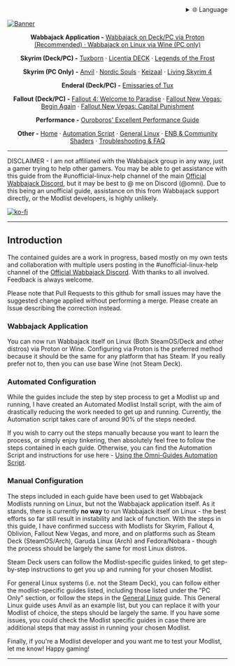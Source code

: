 
<div align="right">
  <details>
    <summary >🌐 Language</summary>
    <div>
      <div align="center">
        <a href="https://openaitx.github.io/view.html?user=Omni-guides&project=Wabbajack-Modlist-Linux&lang=en">English</a>
        | <a href="https://openaitx.github.io/view.html?user=Omni-guides&project=Wabbajack-Modlist-Linux&lang=zh-CN">简体中文</a>
        | <a href="https://openaitx.github.io/view.html?user=Omni-guides&project=Wabbajack-Modlist-Linux&lang=zh-TW">繁體中文</a>
        | <a href="https://openaitx.github.io/view.html?user=Omni-guides&project=Wabbajack-Modlist-Linux&lang=ja">日本語</a>
        | <a href="https://openaitx.github.io/view.html?user=Omni-guides&project=Wabbajack-Modlist-Linux&lang=ko">한국어</a>
        | <a href="https://openaitx.github.io/view.html?user=Omni-guides&project=Wabbajack-Modlist-Linux&lang=hi">हिन्दी</a>
        | <a href="https://openaitx.github.io/view.html?user=Omni-guides&project=Wabbajack-Modlist-Linux&lang=th">ไทย</a>
        | <a href="https://openaitx.github.io/view.html?user=Omni-guides&project=Wabbajack-Modlist-Linux&lang=fr">Français</a>
        | <a href="https://openaitx.github.io/view.html?user=Omni-guides&project=Wabbajack-Modlist-Linux&lang=de">Deutsch</a>
        | <a href="https://openaitx.github.io/view.html?user=Omni-guides&project=Wabbajack-Modlist-Linux&lang=es">Español</a>
        | <a href="https://openaitx.github.io/view.html?user=Omni-guides&project=Wabbajack-Modlist-Linux&lang=it">Italiano</a>
        | <a href="https://openaitx.github.io/view.html?user=Omni-guides&project=Wabbajack-Modlist-Linux&lang=ru">Русский</a>
        | <a href="https://openaitx.github.io/view.html?user=Omni-guides&project=Wabbajack-Modlist-Linux&lang=pt">Português</a>
        | <a href="https://openaitx.github.io/view.html?user=Omni-guides&project=Wabbajack-Modlist-Linux&lang=nl">Nederlands</a>
        | <a href="https://openaitx.github.io/view.html?user=Omni-guides&project=Wabbajack-Modlist-Linux&lang=pl">Polski</a>
        | <a href="https://openaitx.github.io/view.html?user=Omni-guides&project=Wabbajack-Modlist-Linux&lang=ar">العربية</a>
        | <a href="https://openaitx.github.io/view.html?user=Omni-guides&project=Wabbajack-Modlist-Linux&lang=fa">فارسی</a>
        | <a href="https://openaitx.github.io/view.html?user=Omni-guides&project=Wabbajack-Modlist-Linux&lang=tr">Türkçe</a>
        | <a href="https://openaitx.github.io/view.html?user=Omni-guides&project=Wabbajack-Modlist-Linux&lang=vi">Tiếng Việt</a>
        | <a href="https://openaitx.github.io/view.html?user=Omni-guides&project=Wabbajack-Modlist-Linux&lang=id">Bahasa Indonesia</a>
        | <a href="https://openaitx.github.io/view.html?user=Omni-guides&project=Wabbajack-Modlist-Linux&lang=as">অসমীয়া</
      </div>
    </div>
  </details>
</div>

[![Banner](https://github.com/Omni-guides/Wabbajack-Modlist-Linux/blob/main/images/WabbajackModlistsBanner2.png)](https://github.com/Omni-guides/Wabbajack-Modlist-Linux)

<p align="center"><b>Wabbajack Application -</b>
  <a href="https://github.com/Omni-guides/Wabbajack-Modlist-Linux/wiki/Wabbajack-via-Proton">Wabbajack on Deck/PC via Proton (Recommended) ·
  <a href="https://github.com/Omni-guides/Wabbajack-Modlist-Linux/wiki/Wabbajack-on-Linux-via-Wine">Wabbajack on Linux via Wine (PC only)</a>
</p>

<p align="center"><b>Skyrim (Deck/PC) -</b>
  <a href="https://github.com/Omni-guides/Wabbajack-Modlist-Linux/wiki/Skyrim:-Tuxborn">Tuxborn</a> ·
  <a href="https://github.com/Omni-guides/Wabbajack-Modlist-Linux/wiki/Skyrim:-Licentia-DECK">Licentia DECK</a> ·
  <a href="https://github.com/Omni-guides/Wabbajack-Modlist-Linux/wiki/Skyrim:-Legends-of-the-Frost">Legends of the Frost</a>
</p>

<p align="center"><b>Skyrim (PC Only) -</b>
  <a href="https://github.com/Omni-guides/Wabbajack-Modlist-Linux/wiki/General-Linux-Guide-(Anvil)">Anvil</a> ·
  <a href="https://github.com/Omni-guides/Wabbajack-Modlist-Linux/wiki/Skyrim:-Nordic-Souls">Nordic Souls</a> ·
  <a href="https://github.com/Omni-guides/Wabbajack-Modlist-Linux/wiki/Skyrim:-Keizaal">Keizaal</a> ·
  <a href="https://github.com/Omni-guides/Wabbajack-Modlist-Linux/wiki/Skyrim:-Living-Skyrim-4">Living Skyrim 4</a>
</p>

<p align="center"><b>Enderal (Deck/PC) -</b>
  <a href="https://github.com/Omni-guides/Wabbajack-Modlist-Linux/wiki/Enderal:-Emissaries-of-Tux">Emissaries of Tux</a>
</p>

<p align="center"><b>Fallout (Deck/PC) -</b>
  <a href="https://github.com/Omni-guides/Wabbajack-Modlist-Linux/wiki/Fallout-4:-Welcome-to-Paradise">Fallout 4: Welcome to Paradise</a> ·
  <a href="https://github.com/Omni-guides/Wabbajack-Modlist-Linux/wiki/Fallout-NV:-Begin-Again">Fallout New Vegas: Begin Again</a> ·
  <a href="https://github.com/Omni-guides/Wabbajack-Modlist-Linux/wiki/Fallout-NV:-Capital-Punishment">Fallout New Vegas: Capital Punishment</a>
</p>

<p align="center"><b>Performance -</b>
<a href="https://github.com/Omni-guides/Wabbajack-Modlist-Linux/wiki/Performance-Guide">Ouroboros' Excellent Performance Guide</a>
</p>


<p align="center"><b>Other -</b>
  <a href="https://github.com/Omni-guides/Wabbajack-Modlist-Linux/wiki">Home</a> ·
  <a href="https://github.com/Omni-guides/Wabbajack-Modlist-Linux/wiki/Using-the-omni%E2%80%90guides.sh-Automation-Script">Automation Script</a> ·
  <a href="https://github.com/Omni-guides/Wabbajack-Modlist-Linux/wiki/General-Linux-Guide-(Anvil)">General Linux</a> ·
  <a href="https://github.com/Omni-guides/Wabbajack-Modlist-Linux/wiki/ENB,-Reshade-and-Community-Shaders">ENB & Community Shaders</a> ·
  <a href="https://github.com/Omni-guides/Wabbajack-Modlist-Linux/wiki/Troubleshooting-and-FAQ">Troubleshooting & FAQ</a> 
</p>

---

DISCLAIMER - I am not affiliated with the Wabbajack group in any way, just a gamer trying to help other gamers. You may be able to get assistance with this guide from the #unofficial-linux-help channel of the main [Official Wabbajack Discord](https://discord.gg/wabbajack), but it may be best to @ me on Discord (@omni). Due to this being an unofficial guide, assistance on this from Wabbajack support directly, or the Modlist developers, is highly unlikely.

[![ko-fi](https://ko-fi.com/img/githubbutton_sm.svg)](https://ko-fi.com/D1D8H8WBD)

***

## Introduction

The contained guides are a work in progress, based mostly on my own tests and collaboration with multiple users posting in the #unofficial-linux-help channel of the [Official Wabbajack Discord](https://discord.gg/wabbajack). With thanks to all involved. Feedback is always welcome.

Please note that Pull Requests to this github for small issues may have the suggested change applied without performing a merge. Please create an Issue describing the correction instead.

### Wabbajack Application

You can now run Wabbajack itself on Linux (Both SteamOS/Deck and other distros) via Proton or Wine. Configuring via Proton is the preferred method because it should be the same for any platform that has Steam. If you really prefer not to, then you can use base Wine (not Steam Deck).

### Automated Configuration

While the guides include the step by step process to get a Modlist up and running, I have created an Automated Modlist Install script, with the aim of drastically reducing the work needed to get up and running. Currently, the Automation script takes care of around 90% of the steps needed.

If you wish to carry out the steps manually because you want to learn the process, or simply enjoy tinkering, then absolutely feel free to follow the steps contained in each guide. Otherwise, you can find the Automation Script and instructions for use here - [Using the Omni-Guides Automation Script](https://github.com/Omni-guides/Wabbajack-Modlist-Linux/wiki/Using-the-omni%E2%80%90guides.sh-Automation-Script).

### Manual Configuration
The steps included in each guide have been used to get Wabbajack Modlists running on Linux, but not the Wabbajack application itself. As it stands, there is currently **no way** to run Wabbajack itself on Linux - the best efforts so far still result in instability and lack of function. With the steps in this guide, I have confirmed success with Modlists for Skyrim, Fallout 4, Oblivion, Fallout New Vegas, and more, and on platforms such as Steam Deck (SteamOS/Arch), Garuda Linux (Arch) and Fedora/Nobara - though the process should be largely the same for most Linux distros.

Steam Deck users can follow the Modlist-specific guides linked, to get step-by-step instructions to get you up and running for your chosen Modlist.

For general Linux systems (i.e. not the Steam Deck), you can follow either the modlist-specific guides listed, including those listed under the "PC Only" section, or follow the steps in the [General Linux](https://github.com/Omni-guides/Wabbajack-Modlist-Linux/wiki/General-Linux-Guide-(Anvil)) guide. This General Linux guide uses Anvil as an example list, but you can replace it with your Modlist of choice, the steps should be largely the same. If you have some issues, you could check the Modlist specific guides in case there are additional steps that may assist in running your chosen Modlist.

Finally, if you're a Modlist developer and you want me to test your Modlist, let me know! Happy gaming!

***
